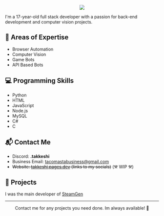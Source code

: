 <p align="center">
  <img src="./README/standard(2).gif" />
</p>

I'm a 17-year-old full stack developer with a passion for back-end development and computer vision projects.

## 🧰 Areas of Expertise

- Browser Automation
- Computer Vision
- Game Bots
- API Based Bots

## 💻 Programming Skills

- Python
- HTML
- JavaScript
- Node.js
- MySQL
- C#
- C

## 📬 Contact Me

- Discord: __.takkeshi__
- Business Email: [tacomastabusiness@gmail.com](mailto:tacomastabusiness@gmail.com)
- ~~Website: [takkeshi.pages.dev](https://takkeshi.pages.dev) (links to my socials)~~ (⚒ WIP ⚒)

## 🚀 Projects

I was the main developer of [SteamGen]([https://](https://github.com/LUXTACO/Steam-Account-Generator))

---

<p align="center">
  Contact me for any projects you need done. Im always available! 🙌
</p>

